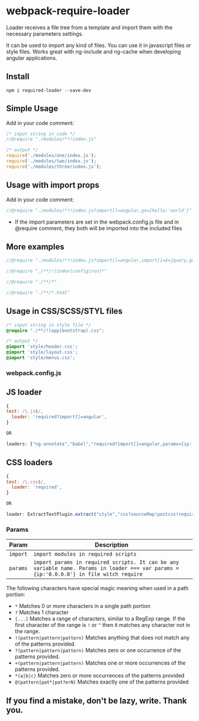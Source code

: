 # webpack-require-loader
Loader receives a file tree from a template and import them with the necessary parameters settings.

It can be used to import any kind of files. You can use it in javascript files or style files. Works great with ng-include and ng-cache when developing angular applications.


## Install

`npm i required-loader --save-dev`

## Simple Usage
Add in your code comment:
```js
/* input string in code */
//@require "./modules/**/index.js"

/* output */
require('./modules/one/index.js');
require('./modules/two/index.js');
require('./modules/three/index.js');

```

## Usage with import props
Add in your code comment:
```js
//@require "./modules/**/index.js?import[]=angular,go={hello:'world'}"
```
* If the import parameters are set in the webpack.config.js file and in @require comment,
they both will be imported into the included files

## More examples
```js
//@require "./modules/**/index.js?import[]=angular,import[]=$=jquery,go={hello:'world'}"

//@require "./**/!(index|config|run)*"

//@require "./**/*"

//@require "./**/*.html"
```

## Usage in CSS/SCSS/STYL files
```css
/* input string in style file */
@require "./**/!(app|bootstrap).css";

/* output */
@import 'style/header.css';
@import 'style/layout.css';
@import 'style/menus.css';
```

### webpack.config.js
## JS loader
```js
{
test: /\.js$/,
  loader: 'required?import[]=angular',
}

OR

loaders: ["ng-annotate","babel","required?import[]=angular,params={ip:'0.0.0.0'}"]
```

## CSS loaders
```js
{
test: /\.css$/,
  loader: 'required',
}

OR

loader: ExtractTextPlugin.extract("style","css?sourceMap!postcss!required")
```

### Params

Param | Description
------------|-------
`import` | `import modules in required scripts`
`params` | `import params in required scripts. It can be any variable name. Params in loader === var params = {ip:'0.0.0.0'} in file witch require`

The following characters have special magic meaning when used in a
path portion:

* `*` Matches 0 or more characters in a single path portion
* `?` Matches 1 character
* `[...]` Matches a range of characters, similar to a RegExp range.
If the first character of the range is `!` or `^` then it matches
any character not in the range.
* `!(pattern|pattern|pattern)` Matches anything that does not match
any of the patterns provided.
* `?(pattern|pattern|pattern)` Matches zero or one occurrence of the
patterns provided.
* `+(pattern|pattern|pattern)` Matches one or more occurrences of the
patterns provided.
* `*(a|b|c)` Matches zero or more occurrences of the patterns provided
* `@(pattern|pat*|pat?erN)` Matches exactly one of the patterns
provided

## If you find a mistake, don't be lazy, write. Thank you.
